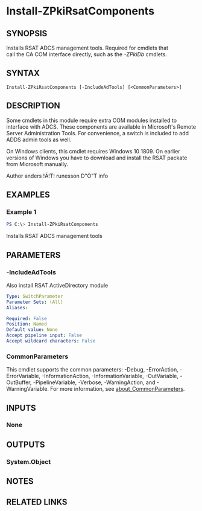 ﻿---
external help file: PsZPki-help.xml
Module Name: ZPki
online version:
schema: 2.0.0
---

# Install-ZPkiRsatComponents

## SYNOPSIS
Installs RSAT ADCS management tools. Required for cmdlets that  
call the CA COM interface directly, such as the *-ZPkiDb* cmdlets.

## SYNTAX

```
Install-ZPkiRsatComponents [-IncludeAdTools] [<CommonParameters>]
```

## DESCRIPTION
Some cmdlets in this module require extra COM modules installed to 
interface with ADCS. These components are available in Microsoft's 
Remote Server Administration Tools. 
For convenience, a switch is included to add ADDS admin tools as well.

On Windows clients, this cmdlet requires Windows 10 1809. On earlier 
versions of Windows you have to download and install the RSAT packate
from Microsoft manually.

Author anders !Ä!T! runesson D"Ö"T info

## EXAMPLES

### Example 1
```powershell
PS C:\> Install-ZPkiRsatComponents
```

Installs RSAT ADCS management tools

## PARAMETERS

### -IncludeAdTools
Also install RSAT ActiveDirectory module

```yaml
Type: SwitchParameter
Parameter Sets: (All)
Aliases:

Required: False
Position: Named
Default value: None
Accept pipeline input: False
Accept wildcard characters: False
```

### CommonParameters
This cmdlet supports the common parameters: -Debug, -ErrorAction, -ErrorVariable, -InformationAction, -InformationVariable, -OutVariable, -OutBuffer, -PipelineVariable, -Verbose, -WarningAction, and -WarningVariable. For more information, see [about_CommonParameters](http://go.microsoft.com/fwlink/?LinkID=113216).

## INPUTS

### None

## OUTPUTS

### System.Object
## NOTES

## RELATED LINKS
